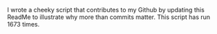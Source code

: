 I wrote a cheeky script that contributes to my Github by updating this ReadMe to illustrate why more than commits matter. This script has run 1673 times.